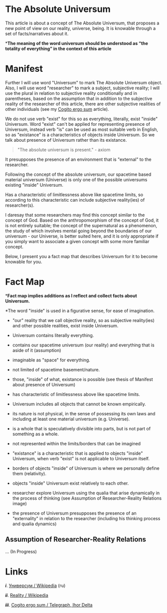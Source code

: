 # The Absolute Universum

This article is about a concept of The Absolute Universum, that proposes a new point of view on our reality, universe, being. It is knowable through a set of facts/narratives about it.

***The meaning of the word universum should be understood as “the totality of everything” in the context of this article**

# Manifest

Further I will use word "Universum" to mark The Absolute Universum object. Also, I will use word "researcher" to mark a subject, subjective reality; I will use the plural in relation to subjective reality conditionally and in parentheses, based on the assumption that in addition to the subjective reality of the researcher of this article, there are other subjective realities of other individuals (see my [Cogito ergo sum](https://telegra.ph/Cogito-ergo-sum-05-17) article).

We do not use verb "exist" for this so as everything, literally, exist "inside" Universum. Word "exist" can't be applied for representing presence of Universum, instead verb "is" can be used as most suitable verb in English, so as "existance" is a characteristics of objects inside Universum. So we talk about presence of Universum rather than its existance.

> "The absolute universum is present." - axiom

It presupposes the presence of an environment that is "external" to the researcher.

Following the concept of the absolute universum, our spacetime based material universum (Universe) is only one of the possible universums existing "inside" Universum.

Has a characteristic of limitlessness above like spacetime limits, so according to this characteristic can include subjective reality(ies) of researcher(s).

I daresay that some researchers may find this concept similar to the concept of God.  Based on the anthropomorphism of the concept of God, it is not entirely suitable; the concept of the supernatural as a phenomenon, the study of which involves mental going beyond the boundaries of our universum - our Universe, is better suited here, and it is only appropriate if you simply want to associate a given concept with some more familiar concept.

Below, I present you a fact map that describes Universum for it to become knowable for you. 

# Fact Map

***Fact map implies additions as I reflect and collect facts about Universum.**

*The word "inside" is used in a figurative sense, for ease of imagination.

- "our" reality that we call objective reality, so as subjective reality(ies) and other possible realities, exist inside Universum. 

- Universum contains literally everything.

- contains our spacetime universum (our reality) and everything that is aside of it (assumption)

- imaginable as "space" for everything. 

- not limited of spacetime basement/nature. 

- those, "inside" of what, existance is possible (see thesis of Manifest about presence of Universum)

- has characteristic of limitlessness above like spacetime limits. 

- Universum includes all objects that cannot be known empirically. 

- its nature is not physical, in the sense of possessing its own laws and including at least one material universum (e.g. Universe). 

- is a whole that is speculatively divisible into parts, but is not part of something as a whole. 

- not represented within the limits/borders that can be imagined

- "existance" is a characteristic that is applied to objects "inside" Universum, when verb "exist" is not applicable to Universum itself.

- borders of objects "inside" of Universum is where we personally define them (relativity). 

- objects "inside" Universum exist relatively to each other.

- researcher explore Universum using the qualia that arise dynamically in the process of thinking (see Assumption of Researcher-Reality Relations image)

- the presence of Universum presupposes the presence of an "externality" in relation to the researcher (including his thinking process and qualia dynamics)

## Assumption of Researcher-Reality Relations

... (In Progress)

# Links
**_i_**. [Универсум / Wikipedia](https://ru.m.wikipedia.org/wiki/%D0%A3%D0%BD%D0%B8%D0%B2%D0%B5%D1%80%D1%81%D1%83%D0%BC) (ru)

**_ii_**. [Reality / Wikipedia](https://en.m.wikipedia.org/wiki/Reality)

**_iii_**. [Cogito ergo sum / Telegraph, Ihor Delta](https://telegra.ph/Cogito-ergo-sum-05-17)
